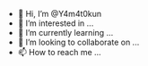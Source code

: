 - 👋 Hi, I’m @Y4m4t0kun
- 👀 I’m interested in ...
- 🌱 I’m currently learning ...
- 💞️ I’m looking to collaborate on ...
- 📫 How to reach me ...

<!---
Y4m4t0kun/Y4m4t0kun is a ✨ special ✨ repository because its `README.md` (this file) appears on your GitHub profile.
You can click the Preview link to take a look at your changes.
--->
